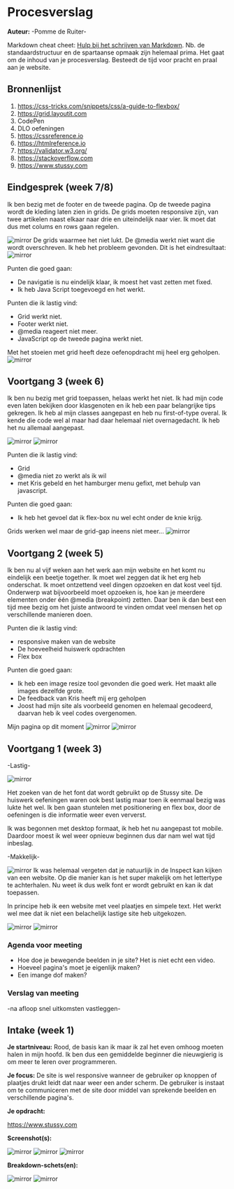 # Procesverslag
**Auteur:** -Pomme de Ruiter-

Markdown cheat cheet: [Hulp bij het schrijven van Markdown](https://github.com/adam-p/markdown-here/wiki/Markdown-Cheatsheet). Nb. de standaardstructuur en de spartaanse opmaak zijn helemaal prima. Het gaat om de inhoud van je procesverslag. Besteedt de tijd voor pracht en praal aan je website.



## Bronnenlijst
1. https://css-tricks.com/snippets/css/a-guide-to-flexbox/
2. https://grid.layoutit.com
3. CodePen
4. DLO oefeningen
5. https://cssreference.io
6. https://htmlreference.io
7. https://validator.w3.org/
8. https://stackoverflow.com
9. https://www.stussy.com



## Eindgesprek (week 7/8)

Ik ben bezig met de footer en de tweede pagina. Op de tweede pagina wordt de kleding laten zien in grids. De grids moeten responsive zijn, van twee artikelen naast elkaar naar drie en uiteindelijk naar vier. Ik moet dat dus met colums en rows gaan regelen. 

![mirror](images/grids.png)
De grids waarmee het niet lukt. De @media werkt niet want die wordt overschreven. Ik heb het probleem gevonden. Dit is het eindresultaat:
![mirror](images/gridseind.png)

Punten die goed gaan:
- De navigatie is nu eindelijk klaar, ik moest het vast zetten met fixed.
- Ik heb Java Script toegevoegd en het werkt.

Punten die ik lastig vind:
- Grid werkt niet.
- Footer werkt niet.
- @media reageert niet meer.
- JavaScript op de tweede pagina werkt niet.

Met het stoeien met grid heeft deze oefenopdracht mij heel erg geholpen.
![mirror](images/oefenopdracht.png)


## Voortgang 3 (week 6)

Ik ben nu bezig met grid toepassen, helaas werkt het niet. Ik had mijn code even laten bekijken door klasgenoten en ik heb een paar belangrijke tips gekregen. Ik heb al mijn classes aangepast en heb nu first-of-type overal. Ik kende die code wel al maar had daar helemaal niet overnagedacht. Ik heb het nu allemaal aangepast. 

![mirror](images/firstoftype.png)
![mirror](images/javascript.png)

Punten die ik lastig vind:
- Grid
- @media niet zo werkt als ik wil
- met Kris gebeld en het hamburger menu gefixt, met behulp van javascript. 

Punten die goed gaan:
- Ik heb het gevoel dat ik flex-box nu wel echt onder de knie krijg.

Grids werken wel maar de grid-gap ineens niet meer...
![mirror](images/lastig.png)


## Voortgang 2 (week 5)

Ik ben nu al vijf weken aan het werk aan mijn website en het komt nu eindelijk een beetje together. Ik moet wel zeggen dat ik het erg heb onderschat. Ik moet ontzettend veel dingen opzoeken en dat kost veel tijd. Onderwerp wat bijvoorbeeld moet opzoeken is, hoe kan je meerdere elementen onder één @media (breakpoint) zetten. Daar ben ik dan best een tijd mee bezig om het juiste antwoord te vinden omdat veel mensen het op verschillende manieren doen. 

Punten die ik lastig vind:
- responsive maken van de website
- De hoeveelheid huiswerk opdrachten 
- Flex box

Punten die goed gaan:
- Ik heb een image resize tool gevonden die goed werk. Het maakt alle images dezelfde grote.
- De feedback van Kris heeft mij erg geholpen
- Joost had mijn site als voorbeeld genomen en helemaal gecodeerd, daarvan heb ik veel codes overgenomen. 

Mijn pagina op dit moment 
![mirror](images/voortgang.PNG)
![mirror](images/voortgangweek5.PNG)



## Voortgang 1 (week 3)


-Lastig-

![mirror](images/website.png)

Het zoeken van de het font dat wordt gebruikt op de Stussy site. De huiswerk oefeningen waren ook best lastig maar toen ik eenmaal bezig was lukte het wel. 
Ik ben gaan stuntelen met positionering en flex box, door de oefeningen is die informatie weer even ververst. 

Ik was begonnen met desktop formaat, ik heb het nu aangepast tot mobile. Daardoor moest ik wel weer opnieuw beginnen dus dar nam wel wat tijd inbeslag. 

-Makkelijk-

![mirror](images/font.PNG)
Ik was helemaal vergeten dat je natuurlijk in de Inspect kan kijken van een website. Op die manier kan is het super makelijk om het lettertype te achterhalen. 
Nu weet ik dus welk font er wordt gebruikt en kan ik dat toepassen. 

In principe heb ik een website met veel plaatjes en simpele text. Het werkt wel mee dat ik niet een belachelijk lastige site heb uitgekozen. 

![mirror](images/voortgangeen.PNG)
![mirror](images/voortgangtwee.PNG)
### Agenda voor meeting

- Hoe doe je bewegende beelden in je site? Het is niet echt een video.
- Hoeveel pagina's moet je eigenlijk maken?
- Een imange dof maken?


### Verslag van meeting

-na afloop snel uitkomsten vastleggen-



## Intake (week 1)

**Je startniveau:** 
Rood, de basis kan ik maar ik zal het even omhoog moeten halen in mijn hoofd. Ik ben dus een gemiddelde beginner die nieuwgierig is om meer te leren over programmeren. 

**Je focus:** 
De site is wel responsive wanneer de gebruiker op knoppen of plaatjes drukt leidt dat naar weer een ander scherm. De gebruiker is instaat om te communiceren met de site door middel van sprekende beelden en verschillende pagina's. 

**Je opdracht:** 

https://www.stussy.com


**Screenshot(s):**

![mirror](images/stussy.png)
![mirror](images/stussy1.png)
![mirror](images/stussy2.png)


**Breakdown-schets(en):**

![mirror](images/breakdown.png)
![mirror](images/breakdown2.png)
